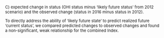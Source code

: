 <font size = 2>

C) expected change in status (OHI status minus ‘likely future status’ from 2012 scenario) and the observed change (status in 2016 minus status in 2012). 

To directly address the ability of ‘likely future state’ to predict realized future ‘current status’, we compared predicted changes to observed changes and found a non-significant, weak relationship for the combined Index.

</font>
